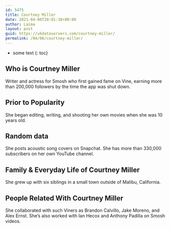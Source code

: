 ```yaml
---
id: 5475
title: Courtney Miller
date: 2021-04-06T20:01:38+00:00
author: Laima
layout: post
guid: https://ukdataservers.com/courtney-miller/
permalink: /04/06/courtney-miller/
---
```


* some text
{: toc}


## Who is Courtney Miller
                  
                  
                  
Writer and actress for Smosh who first gained fame on Vine, earning more than 200,000 followers by the time the app was shut down. 
                  
              
            
              
            
                
                
                
## Prior to Popularity
                  
                  
                  
She began editing, writing, and shooting her own movies when she was 10 years old. 
                  
              
            
              
            
                
                
                
## Random data
                  
                  
                  
She posts acoustic song covers on Snapchat. She has more than 330,000 subscribers on her own YouTube channel. 
                  
              
            
              
            
                
                
                
## Family & Everyday Life of Courtney Miller
                  
                  
                  
She grew up with six siblings in a small town outside of Malibu, California.
                  
              
            
              
            
                
                
                
## People Related With Courtney Miller
                  
                  
                  
She collaborated with such Viners as Brandon Calvillo, Jake Moreno, and Alex Ernst. She&#8217;s also worked with Ian Hecox and Anthony Padilla on Smosh videos. 
                  
              
            
              
            
                
              
            
              
              
            
            
              
            
          
          
          